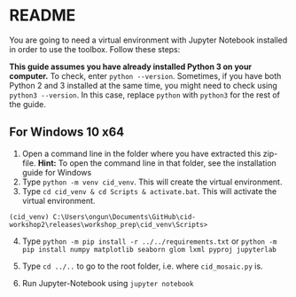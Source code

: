 # README

You are going to need a virtual environment with Jupyter Notebook installed in order to use the toolbox. Follow these steps:

**This guide assumes you have already installed Python 3 on your computer.** To check, enter `python --version`. Sometimes, if you have both Python 2 and 3 installed at the same time, you might need to check using `python3 --version`. In this case, replace `python` with `python3` for the rest of the guide.

## For Windows 10 x64

1. Open a command line in the folder where you have extracted this zip-file. **Hint:** To open the command line in that folder, see the installation guide for Windows
2. Type `python -m venv cid_venv`. This will create the virtual environment.
3. Type `cd cid_venv & cd Scripts & activate.bat`. This will activate the virtual environment.

```shell
(cid_venv) C:\Users\ongun\Documents\GitHub\cid-workshop2\releases\workshop_prep\cid_venv\Scripts>
```

4.  Type `python -m pip install -r ../../requirements.txt` or `python -m pip install numpy matplotlib seaborn glom lxml pyproj jupyterlab`

5. Type `cd ../..` to go to the root folder, i.e. where `cid_mosaic.py` is.

6. Run Jupyter-Notebook using `jupyter notebook`